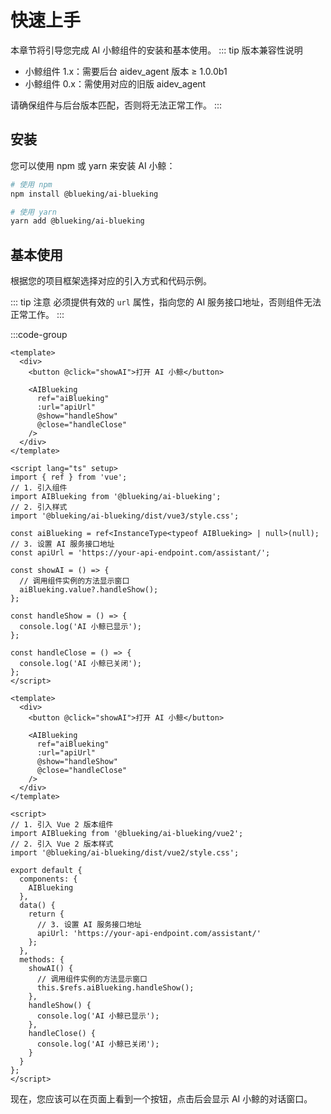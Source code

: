 # 快速上手

本章节将引导您完成 AI 小鲸组件的安装和基本使用。
::: tip 版本兼容性说明
- 小鲸组件 1.x：需要后台 aidev_agent 版本 ≥ 1.0.0b1
- 小鲸组件 0.x：需使用对应的旧版 aidev_agent

请确保组件与后台版本匹配，否则将无法正常工作。
:::

## 安装

您可以使用 npm 或 yarn 来安装 AI 小鲸：

```bash
# 使用 npm
npm install @blueking/ai-blueking

# 使用 yarn
yarn add @blueking/ai-blueking
```

## 基本使用

根据您的项目框架选择对应的引入方式和代码示例。

::: tip 注意
必须提供有效的 `url` 属性，指向您的 AI 服务接口地址，否则组件无法正常工作。
:::

:::code-group
```vue [Vue 3]
<template>
  <div>
    <button @click="showAI">打开 AI 小鲸</button>

    <AIBlueking
      ref="aiBlueking"
      :url="apiUrl"
      @show="handleShow"
      @close="handleClose"
    />
  </div>
</template>

<script lang="ts" setup>
import { ref } from 'vue';
// 1. 引入组件
import AIBlueking from '@blueking/ai-blueking';
// 2. 引入样式
import '@blueking/ai-blueking/dist/vue3/style.css';

const aiBlueking = ref<InstanceType<typeof AIBlueking> | null>(null);
// 3. 设置 AI 服务接口地址
const apiUrl = 'https://your-api-endpoint.com/assistant/';

const showAI = () => {
  // 调用组件实例的方法显示窗口
  aiBlueking.value?.handleShow();
};

const handleShow = () => {
  console.log('AI 小鲸已显示');
};

const handleClose = () => {
  console.log('AI 小鲸已关闭');
};
</script>
```

```vue [Vue 2]
<template>
  <div>
    <button @click="showAI">打开 AI 小鲸</button>

    <AIBlueking
      ref="aiBlueking"
      :url="apiUrl"
      @show="handleShow"
      @close="handleClose"
    />
  </div>
</template>

<script>
// 1. 引入 Vue 2 版本组件
import AIBlueking from '@blueking/ai-blueking/vue2';
// 2. 引入 Vue 2 版本样式
import '@blueking/ai-blueking/dist/vue2/style.css';

export default {
  components: {
    AIBlueking
  },
  data() {
    return {
      // 3. 设置 AI 服务接口地址
      apiUrl: 'https://your-api-endpoint.com/assistant/'
    };
  },
  methods: {
    showAI() {
      // 调用组件实例的方法显示窗口
      this.$refs.aiBlueking.handleShow();
    },
    handleShow() {
      console.log('AI 小鲸已显示');
    },
    handleClose() {
      console.log('AI 小鲸已关闭');
    }
  }
};
</script>
```

现在，您应该可以在页面上看到一个按钮，点击后会显示 AI 小鲸的对话窗口。
